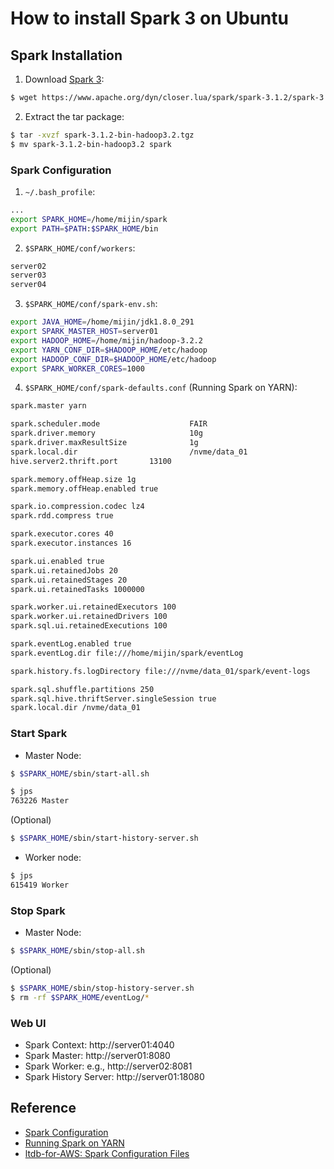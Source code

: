 # How to install Spark 3 on Ubuntu

## Spark Installation

1. Download [Spark 3](https://spark.apache.org/downloads.html):

```bash
$ wget https://www.apache.org/dyn/closer.lua/spark/spark-3.1.2/spark-3.1.2-bin-hadoop3.2.tgz
```

2. Extract the tar package:

```bash
$ tar -xvzf spark-3.1.2-bin-hadoop3.2.tgz
$ mv spark-3.1.2-bin-hadoop3.2 spark
```

### Spark Configuration

1. `~/.bash_profile`:

```bash
...
export SPARK_HOME=/home/mijin/spark
export PATH=$PATH:$SPARK_HOME/bin
```

2. `$SPARK_HOME/conf/workers`:

```bash
server02
server03
server04
```

3. `$SPARK_HOME/conf/spark-env.sh`:

```bash
export JAVA_HOME=/home/mijin/jdk1.8.0_291
export SPARK_MASTER_HOST=server01
export HADOOP_HOME=/home/mijin/hadoop-3.2.2
export YARN_CONF_DIR=$HADOOP_HOME/etc/hadoop
export HADOOP_CONF_DIR=$HADOOP_HOME/etc/hadoop
export SPARK_WORKER_CORES=1000
```

4. `$SPARK_HOME/conf/spark-defaults.conf` (Running Spark on YARN):

```bash
spark.master yarn

spark.scheduler.mode                    FAIR
spark.driver.memory                     10g
spark.driver.maxResultSize              1g
spark.local.dir                         /nvme/data_01
hive.server2.thrift.port       13100

spark.memory.offHeap.size 1g
spark.memory.offHeap.enabled true

spark.io.compression.codec lz4
spark.rdd.compress true

spark.executor.cores 40
spark.executor.instances 16

spark.ui.enabled true
spark.ui.retainedJobs 20
spark.ui.retainedStages 20
spark.ui.retainedTasks 1000000

spark.worker.ui.retainedExecutors 100
spark.worker.ui.retainedDrivers 100
spark.sql.ui.retainedExecutions 100

spark.eventLog.enabled true
spark.eventLog.dir file:///home/mijin/spark/eventLog

spark.history.fs.logDirectory file:///nvme/data_01/spark/event-logs

spark.sql.shuffle.partitions 250
spark.sql.hive.thriftServer.singleSession true
spark.local.dir /nvme/data_01
```

### Start Spark

- Master Node:

```bash
$ $SPARK_HOME/sbin/start-all.sh

$ jps
763226 Master
```

(Optional)

```bash
$ $SPARK_HOME/sbin/start-history-server.sh
```

- Worker node:

```bash
$ jps
615419 Worker
```

### Stop Spark

- Master Node:

```bash
$ $SPARK_HOME/sbin/stop-all.sh
```

(Optional)

```bash
$ $SPARK_HOME/sbin/stop-history-server.sh
$ rm -rf $SPARK_HOME/eventLog/*
```

### Web UI

- Spark Context: http://server01:4040
- Spark Master: http://server01:8080
- Spark Worker: e.g., http://server02:8081
- Spark History Server: http://server01:18080

## Reference

- [Spark Configuration](https://spark.apache.org/docs/latest/configuration.html)
- [Running Spark on YARN](https://spark.apache.org/docs/latest/running-on-yarn.html)
- [ltdb-for-AWS: Spark Configuration Files](https://github.com/mnms/ltdb-for-AWS/tree/master/conf/spark)